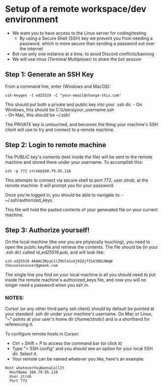 # Setup of a remote workspace/dev environment
- We want you to have access to the Linux server for coding/testing
	- By using a Secure Shell (SSH) key we prevent you from needing a password, which is more secure than sending a password out over the internet
- Bot run only one instance at a time, to avoid Discord conflicts/banning
- We will use tmux (Terminal Multiplexer) to share the bot session


## Step 1: Generate an SSH Key
From a  command line, enter (Windows and MacOS):

```
ssh-keygen -t ed25519 -C "your-email@change-this.com"
```

This should put both a private and public key into your .ssh dir.
	- On Windows, this should be C:\Users\your_username\.ssh\
	- On Mac, this should be ~/.ssh/

The PRIVATE key is untouched, and becomes the thing your machine's SSH client will use to try and connect to a remote machine.

## Step 2: Login to remote machine

The PUBLIC key's contents (text inside the file) will be sent to the remote machine and stored there under your username. To accomplish this:

```
ssh -p 772 ztrob@160.79.95.118
```

This attempts to connect via secure shell to port 772, user ztrob, at the remote machine. It will prompt you for your password.

Once you're logged in, you should be able to navigate to:
	- ~/.ssh/authorized_keys

This file will hold the pasted contents of your generated file on your current machine.

## Step 3: Authorize yourself!

On the local machine (the one you are physically touching), you need to open the public keyfile and retrieve the contents. The file should be (in your .ssh dir) called id_ed25519.pub, and will look like:

```
ssh-ed25519 AAAAC3NzaC1lZ9Ul4JxXj9ZdjfIS438DLHWqW theuselessuser@gmank.com
```

The single line you find on your local machine is all you should need to put inside the remote machine's authorized_keys file, and now you will no longer need a password when you ssh in.

### NOTES:

Cursor (or any other third party ssh client) should by default be pointed at your standard .ssh dir under your machine's username. On Mac or Linux, "~" points at your user's home dir (/home/ztrob/) and is a shorthand for referencing it.

To configure remote hosts in Cursor:
- Ctrl + Shift + P to access the command bar (or click it)
- Type "> SSH config" and you should see an option for your local SSH dir. Select it.
- Your remote can be named whatever you like, here's an example:
```
Host whateverYouWannaCallIt
  HostName 160.79.95.118
  User ztrob
  Port 772
  ```

